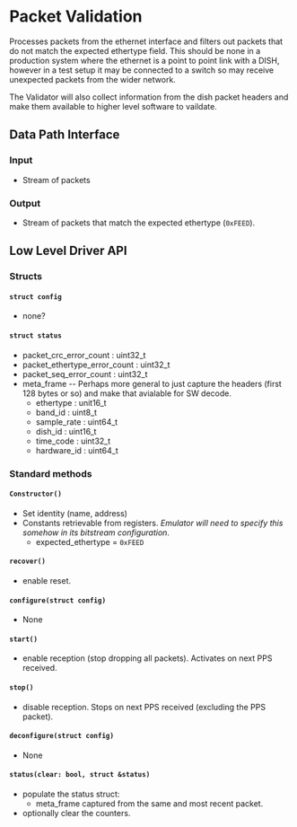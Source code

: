 # Packet Validation

Processes packets from the ethernet interface and filters out packets that do not match the expected ethertype field. This should be none in a production system where the ethernet is a point to point link with a DISH, however in a test setup it may be connected to a switch so may receive unexpected packets from the wider network.

The Validator will also collect information from the dish packet headers and make them available to higher level software to vaildate.


## Data Path Interface

### Input
- Stream of packets

### Output
- Stream of packets that match the expected ethertype (`0xFEED`).

## Low Level Driver API
### Structs
#### `struct config`
- none? 

#### `struct status`
- packet_crc_error_count : uint32_t
- packet_ethertype_error_count : uint32_t
- packet_seq_error_count : uint32_t
- meta_frame -- Perhaps more general to just capture the headers (first 128 bytes or so) and make that avialable for SW decode.
  - ethertype : unit16_t 
  - band_id : uint8_t
  - sample_rate : uint64_t
  - dish_id : uint16_t
  - time_code : uint32_t
  - hardware_id : uint64_t

### Standard methods
#### `Constructor()`
- Set identity (name, address)
- Constants retrievable from registers. _Emulator will need to specify this somehow in its bitstream configuration_.
  - expected_ethertype = `0xFEED`

#### `recover()`
- enable reset.

#### `configure(struct config)`
- None

#### `start()`
- enable reception (stop dropping all packets). Activates on next PPS received.

#### `stop()`
- disable reception. Stops on next PPS received (excluding the PPS packet).

#### `deconfigure(struct config)`
- None

#### `status(clear: bool, struct &status)`
- populate the status struct:
    - meta_frame captured from the same and most recent packet.
- optionally clear the counters.